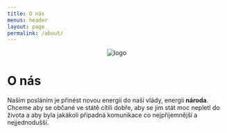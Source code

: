 ```yaml
---
title: O nás
menus: header
layout: page
permalink: /about/
---
```


<div style="text-align:center"><img src="{{ site.url }}{{ site.baseurl }}/images/logo0square.png" alt="logo" /></div>

# O nás
Naším posláním je přinést novou energii do naší vlády, energii **národa**. Chceme aby se občané ve státě cítili dobře, aby se jim stát moc nepletl do života a aby byla jakákoli případná komunikace <!--(slovo, když se lidi spolu baví nabo tak něco)--> co nejpříjemnější a nejjednodušší.